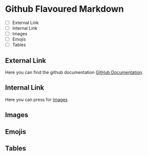 # Github Flavoured Markdown

- [ ] External Link
- [ ] Internal Link
- [ ] Images
- [ ] Emojis
- [ ] Tables

## External Link

Here you can find the github documentation [GitHub Documentation](https://help.github.com/en).

## Internal Link

Here you can press for [Images](images) 

## Images

## Emojis

## Tables
